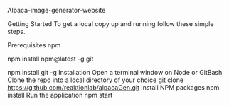
Alpaca-image-generator-website


Getting Started
To get a local copy up and running follow these simple steps.

Prerequisites
npm

npm install npm@latest -g
git

npm install git -g
Installation
Open a terminal window on Node or GitBash
Clone the repo into a local directory of your choice
git clone https://github.com/reaktionlab/alpacaGen.git
Install NPM packages
npm install
Run the application
npm start
